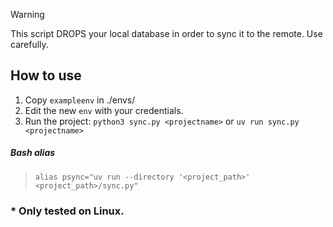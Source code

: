 > [!WARNING]  
> This script DROPS your local database in order to sync it to the remote. Use carefully.

## How to use
1. Copy `exampleenv` in ./envs/<projectname>
2. Edit the new `env` with your credentials.
3. Run the project: `python3 sync.py <projectname>` or `uv run sync.py <projectname>`


##### Bash alias
> `alias psync="uv run --directory '<project_path>' <project_path>/sync.py"`

### * Only tested on Linux.